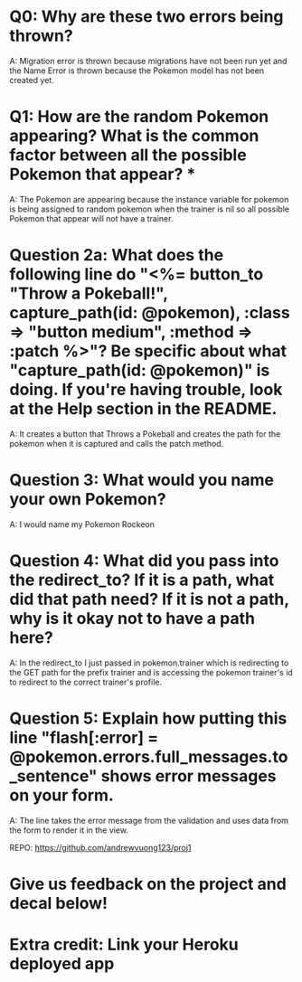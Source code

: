 # Q0: Why are these two errors being thrown?
A: Migration error is thrown because migrations have not been run yet and the Name Error is thrown because the Pokemon model has not been created yet.

# Q1: How are the random Pokemon appearing? What is the common factor between all the possible Pokemon that appear? *
A: The Pokemon are appearing because the instance variable for pokemon is being assigned to random pokemon when the trainer is nil so all possible Pokemon that appear will not have a trainer.

# Question 2a: What does the following line do "<%= button_to "Throw a Pokeball!", capture_path(id: @pokemon), :class => "button medium", :method => :patch %>"? Be specific about what "capture_path(id: @pokemon)" is doing. If you're having trouble, look at the Help section in the README.
A: It creates a button that Throws a Pokeball and creates the path for the pokemon when it is captured and calls the patch method.

# Question 3: What would you name your own Pokemon?
A: I would name my Pokemon Rockeon

# Question 4: What did you pass into the redirect_to? If it is a path, what did that path need? If it is not a path, why is it okay not to have a path here?
A: In the redirect_to I just passed in pokemon.trainer which is redirecting to the GET path for the prefix trainer and is accessing the pokemon trainer's id to redirect to the correct trainer's profile.

# Question 5: Explain how putting this line "flash[:error] = @pokemon.errors.full_messages.to_sentence" shows error messages on your form.
A: The line takes the error message from the validation and uses data from the form to render it in the view.

REPO: https://github.com/andrewvuong123/proj1

# Give us feedback on the project and decal below!

# Extra credit: Link your Heroku deployed app

